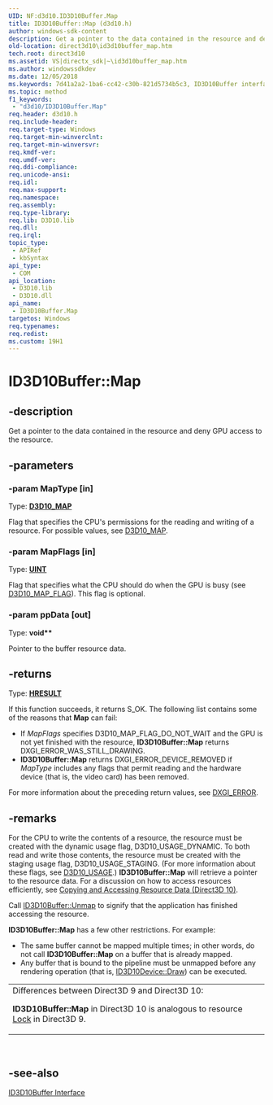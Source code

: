 ```yaml
---
UID: NF:d3d10.ID3D10Buffer.Map
title: ID3D10Buffer::Map (d3d10.h)
author: windows-sdk-content
description: Get a pointer to the data contained in the resource and deny GPU access to the resource.
old-location: direct3d10\id3d10buffer_map.htm
tech.root: direct3d10
ms.assetid: VS|directx_sdk|~\id3d10buffer_map.htm
ms.author: windowssdkdev
ms.date: 12/05/2018
ms.keywords: 7d41a2a2-1ba6-cc42-c30b-821d5734b5c3, ID3D10Buffer interface [Direct3D 10],Map method, ID3D10Buffer.Map, ID3D10Buffer::Map, Map, Map method [Direct3D 10], Map method [Direct3D 10],ID3D10Buffer interface, d3d10/ID3D10Buffer::Map, direct3d10.id3d10buffer_map
ms.topic: method
f1_keywords: 
 - "d3d10/ID3D10Buffer.Map"
req.header: d3d10.h
req.include-header: 
req.target-type: Windows
req.target-min-winverclnt: 
req.target-min-winversvr: 
req.kmdf-ver: 
req.umdf-ver: 
req.ddi-compliance: 
req.unicode-ansi: 
req.idl: 
req.max-support: 
req.namespace: 
req.assembly: 
req.type-library: 
req.lib: D3D10.lib
req.dll: 
req.irql: 
topic_type:
 - APIRef
 - kbSyntax
api_type:
 - COM
api_location:
 - D3D10.lib
 - D3D10.dll
api_name:
 - ID3D10Buffer.Map
targetos: Windows
req.typenames: 
req.redist: 
ms.custom: 19H1
---
```


# ID3D10Buffer::Map


## -description


Get a pointer to the data contained in the resource and deny GPU access to the resource.


## -parameters




### -param MapType [in]

Type: <b><a href="https://docs.microsoft.com/windows/desktop/api/d3d10/ne-d3d10-d3d10_map">D3D10_MAP</a></b>

Flag that specifies the CPU's permissions for the reading and writing of a resource. For possible values, see <a href="https://docs.microsoft.com/windows/desktop/api/d3d10/ne-d3d10-d3d10_map">D3D10_MAP</a>.


### -param MapFlags [in]

Type: <b><a href="https://docs.microsoft.com/windows/desktop/WinProg/windows-data-types">UINT</a></b>

Flag that specifies what the CPU should do when the GPU is busy (see <a href="https://docs.microsoft.com/windows/desktop/api/d3d10/ne-d3d10-d3d10_map_flag">D3D10_MAP_FLAG</a>). This flag is optional.


### -param ppData [out]

Type: <b>void**</b>

Pointer to the buffer resource data.


## -returns



Type: <b><a href="https://docs.microsoft.com/previous-versions/windows/desktop/legacy/hh437604(v=vs.85)">HRESULT</a></b>

If this function succeeds, it returns S_OK. The following list contains some of the reasons that <b>Map</b> can fail:
      

<ul>
<li>If <i>MapFlags</i> specifies D3D10_MAP_FLAG_DO_NOT_WAIT and the GPU is not yet finished with the resource, <b>ID3D10Buffer::Map</b> 
        returns DXGI_ERROR_WAS_STILL_DRAWING.</li>
<li><b>ID3D10Buffer::Map</b> returns DXGI_ERROR_DEVICE_REMOVED if <i>MapType</i> includes any flags that permit reading and the hardware 
        device (that is, the video card) has been removed.</li>
</ul>
For more information about the preceding return values, see <a href="https://docs.microsoft.com/windows/desktop/direct3ddxgi/dxgi-error">DXGI_ERROR</a>.




## -remarks



For the CPU to write the contents of a resource, the resource must be created with the dynamic usage flag, D3D10_USAGE_DYNAMIC. 
      To both read and write those contents, the resource must be created with the staging usage flag, D3D10_USAGE_STAGING. (For more information about 
      these flags, see <a href="https://docs.microsoft.com/windows/desktop/api/d3d10/ne-d3d10-d3d10_usage">D3D10_USAGE</a>.) <b>ID3D10Buffer::Map</b> will retrieve a pointer to the resource data. 
      For a discussion on how to access resources efficiently, see <a href="https://docs.microsoft.com/windows/desktop/direct3d10/d3d10-graphics-programming-guide-resources-mapping">Copying and Accessing Resource Data (Direct3D 10)</a>.

Call <a href="https://docs.microsoft.com/windows/desktop/api/d3d10/nf-d3d10-id3d10buffer-unmap">ID3D10Buffer::Unmap</a> to signify that the application has finished accessing the resource.

<b>ID3D10Buffer::Map</b> has a few other restrictions. For example:

<ul>
<li>The same buffer cannot be mapped multiple times; in other words, do not call <b>ID3D10Buffer::Map</b> on a buffer that is already mapped.</li>
<li>Any buffer that is bound to the pipeline must be unmapped before any rendering operation (that is, <a href="https://docs.microsoft.com/windows/desktop/api/d3d10/nf-d3d10-id3d10device-draw">ID3D10Device::Draw</a>) 
        can be executed.</li>
</ul>
<table>
<tr>
<td>
Differences between Direct3D 9 and Direct3D 10:

<b>ID3D10Buffer::Map</b> in Direct3D 10 is analogous to resource <a href="https://docs.microsoft.com/windows/desktop/direct3d9/locking-resources">Lock</a> in Direct3D 9.

</td>
</tr>
</table>
 




## -see-also




<a href="https://docs.microsoft.com/windows/desktop/api/d3d10/nn-d3d10-id3d10buffer">ID3D10Buffer Interface</a>
 

 

